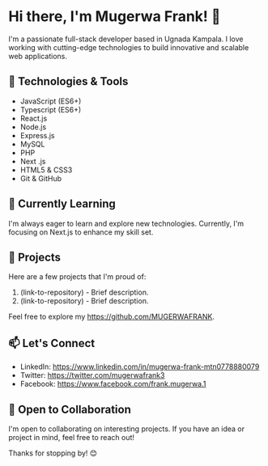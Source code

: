 # Hi there, I'm Mugerwa Frank! 👋

I'm a passionate full-stack developer based in Ugnada Kampala. I love working with cutting-edge technologies to build innovative and scalable web applications.

## 🔧 Technologies & Tools

- JavaScript (ES6+)
- Typescript (ES6+)
- React.js
- Node.js
- Express.js
- MySQL
- PHP
- Next .js
- HTML5 & CSS3
- Git & GitHub

## 🌱 Currently Learning

I'm always eager to learn and explore new technologies. Currently, I'm focusing on Next.js to enhance my skill set.

## 🚀 Projects

Here are a few projects that I'm proud of:

1. (link-to-repository) - Brief description.
2. (link-to-repository) - Brief description.

Feel free to explore my https://github.com/MUGERWAFRANK.

## 📫 Let's Connect

- LinkedIn: https://www.linkedin.com/in/mugerwa-frank-mtn0778880079
- Twitter:  https://twitter.com/mugerwafrank3
- Facebook: https://www.facebook.com/frank.mugerwa.1
## 🤝 Open to Collaboration

I'm open to collaborating on interesting projects. If you have an idea or project in mind, feel free to reach out!

Thanks for stopping by! 😊


